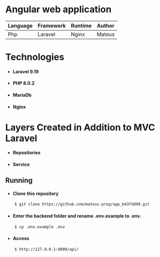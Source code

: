 # Angular web application

Language| Framework | Runtime | Author |
| --------| --------  | -------- |--------|
Php | Laravel | Nginx | Mateus |


# Technologies
- #### Laravel 9.19
- #### PHP 8.0.2
- #### MariaDb
- #### Nginx

# Layers Created in Addition to MVC Laravel
- #### Repositories
- #### Service


## Running

 - #### Clone this repository  

```bash
    $ git clone https://github.com/mateus-prog/app_b43fdd98.git
```

- #### Enter the backend folder and rename .env.example to .env.
```bash
    $ cp .env.example .env
```

- #### Access

```bash
    $ http://127.0.0.1:8000/api/
```